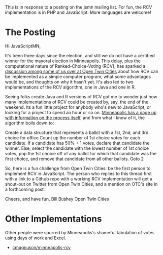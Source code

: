 This is in response to a posting on the jsmn mailing list.  For fun, the RCV implementation is in PHP and JavaScript.  More languages are welcome!

The Posting
===========

Hi JavaScriptMN,

It's been three days since the election, and still we do not have a certified winner for the mayoral election in Minneapolis. This delay, plus the computational nature of Ranked-Choice-Voting (RCV), has sparked a [discussion among some of us over at Open Twin Cities](https://groups.google.com/forum/#!topic/twin-cities-brigade/16puVbT38oU) about how RCV can be implemented as a simple computer program, what some advantages would be, and thoughts on why it hasn't yet. It's also led to two implementations of the RCV algorithm, one in Java and one in R.

Seeing folks create Java and R versions of RCV got me to wonder just how many implementations of RCV could be created by, say, the end of the weekend. Its a fun little project for anybody who's new to JavaScript, or looking for a project to spend an hour or so on. [Minneapolis has a page up with information on the process itself](http://vote.minneapolismn.gov/rcv/rcv-history), and from what I know of it, the algorithm boils down to:

Create a data structure that represents a ballot with a 1st, 2nd, and 3rd choice for office
Count up the number of 1st choice votes for each candidate. If a candidate has 50% + 1 votes, declare that candidate the winner.
Else, select the candidate with the lowest number of 1st choice votes, pop the 1st choice off of any ballot for which that candidate was the first choice, and remove that candidate from all other ballots.
Goto 2

So, here is a fun challenge from Open Twin Cities: be the first person to implement RCV in JavaScript. The person who replies to this thread first with a link to a Github repo with a working RCV implementation will get a shout-out on Twitter from Open Twin Cities, and a mention on OTC's site in a forthcoming post.

Cheers, and have fun,
Bill Bushey
Open Twin Cities


Other Implementations
=====================

Other people were spurred by Minneapolis's shameful tabulation of votes using days of work and Excel.

* [cmagnuson/minneapolis-rcv](https://github.com/cmagnuson/minneapolis-rcv)
